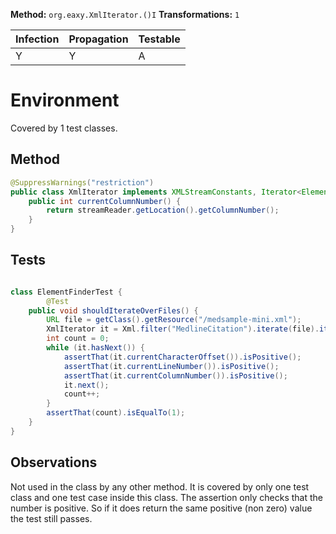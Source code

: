 
**Method:** `org.eaxy.XmlIterator.()I`
**Transformations:** `1`

| Infection | Propagation | Testable |
|-----------|-------------|----------|
| Y         | Y           | A        |

# Environment

Covered by 1 test classes.

## Method

```Java
@SuppressWarnings("restriction")
public class XmlIterator implements XMLStreamConstants, Iterator<Element> {
    public int currentColumnNumber() {
        return streamReader.getLocation().getColumnNumber();
    }
}
```

## Tests

```Java

class ElementFinderTest {
        @Test
    public void shouldIterateOverFiles() {
        URL file = getClass().getResource("/medsample-mini.xml");
        XmlIterator it = Xml.filter("MedlineCitation").iterate(file).iterator();
        int count = 0;
        while (it.hasNext()) {
            assertThat(it.currentCharacterOffset()).isPositive();
            assertThat(it.currentLineNumber()).isPositive();
            assertThat(it.currentColumnNumber()).isPositive();
            it.next();
            count++;
        }
        assertThat(count).isEqualTo(1);
    }
}
```

## Observations
Not used in the class by any other method. It is covered by only one test class
and one test case inside this class. The assertion only checks that the number
is positive. So if it does return the same positive (non zero) value the test
still passes.